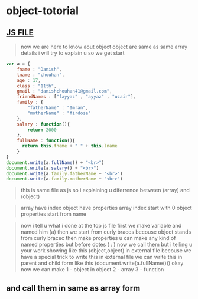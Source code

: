 # object-totorial
[JS FILE](../JS/50-object-totorial.js)
---

> now we are here to know aout object object are same as same array details i will try to explain u 
so we get start

```javascript
var a = {
    fname : "Danish",
    lname : "chouhan",
    age : 17,
    class : "11th",
    gmail : "danishchouhan41@gmail.com",
    friendNames : ["fayyaz" , "ayyaz" , "uzair"], 
    family : {
        "fatherName" : "Imran",
        "motherName" : "firdose"
    },
    salary : function(){
        return 2000
    },
    fullName : function(){
      return this.fname + " " + this.lname
    }
}
document.write(a.fullName() + "<br>")
document.write(a.salary() + "<br>")
document.write(a.family.fatherName + "<br>")
document.write(a.family.motherName + "<br>")
```
> this is same file as js 
so i explaining u 
diferrence between (array) and (object)

> array have index 
object have properties 
array index start with 0
object properties start from name 

> now i tell u what i done at the top js file 
first we make variable and named him (a)
then we start from curly braces becouse object stands from curly bracec 
then make properties u can make any kind of named properties but before dotes ( : )
now we call them but i telling u your work showing like this (object,object) in external file becouse we have a special trick to write this in external file 
we can write this in parent and child form like this (document.write(a.fullName()))
okay 
now we can make 
1 - object in object
2 - array 
3 - function

and call them in same as array form 
---